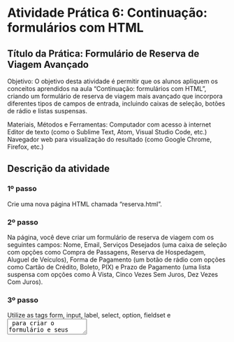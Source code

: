 <h1>Atividade Prática 6: Continuação: formulários com HTML</h1>

<h2>Título da Prática: Formulário de Reserva de Viagem Avançado</h2>

Objetivo: O objetivo desta atividade é permitir que os alunos apliquem os conceitos aprendidos na aula “Continuação: formulários com HTML”, criando um formulário de reserva de viagem mais avançado que incorpora diferentes tipos de campos de entrada, incluindo caixas de seleção, botões de rádio e listas suspensas.

Materiais, Métodos e Ferramentas:
Computador com acesso à internet
Editor de texto (como o Sublime Text, Atom, Visual Studio Code, etc.)
Navegador web para visualização do resultado (como Google Chrome, Firefox, etc.)

<h2>Descrição da atividade</h2>

<h3>1º passo</h3>
Crie uma nova página HTML chamada “reserva.html”.

<h3>2º passo</h3>
Na página, você deve criar um formulário de reserva de viagem com os seguintes campos: Nome, Email, Serviços Desejados 
(uma caixa de seleção com opções como Compra de Passagens, Reserva de Hospedagem, Aluguel de Veículos),
Forma de Pagamento (um botão de rádio com opções como Cartão de Crédito, Boleto, PIX)
e Prazo de Pagamento (uma lista suspensa com opções como À Vista, Cinco Vezes Sem Juros, Dez Vezes Com Juros).


<h3>3º passo</h3>
Utilize as tags form, input, label, select, option, fieldset e <textarea> para criar o formulário e seus campos.


<h3>4º passo </h3>
Adicione semântica ao formulário utilizando a tag <fieldset> para agrupar os campos do formulário.


<h3>5º passo </h3>
Adicione um botão de envio ao formulário utilizando a tag <input> com o tipo “submit”.


<h3>6º passo</h3>
Salve seu trabalho e visualize a página no navegador.
